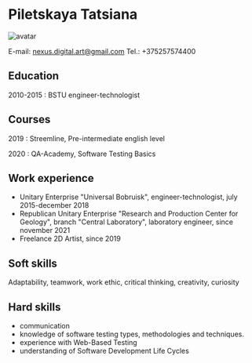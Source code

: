 **Piletskaya Tatsiana**
============
![avatar](https://clip2net.com/clip/m530173/d9d81-clip-24kb.jpg)



E-mail: nexus.digital.art@gmail.com
Tel.: +375257574400


**Education**
---------

2010-2015 
:  BSTU engineer-technologist

**Courses**
---------

2019
:  Streemline, Pre-intermediate english level

2020
:  QA-Academy, Software Testing Basics

**Work experience**
----------

- Unitary Enterprise "Universal Bobruisk",
engineer-technologist, july 2015-december 2018
- Republican Unitary Enterprise "Research and Production Center for Geology", branch "Central Laboratory", 
  laboratory engineer, since november 2021
- Freelance 2D Artist, since 2019

**Soft skills**
-----
Adaptability, teamwork, work ethic, critical thinking, creativity, curiosity

**Hard skills**
-----
- communication
- knowledge of software testing types, methodologies and
techniques.
- experience with Web-Based Testing
- understanding of Software Development Life Cycles
